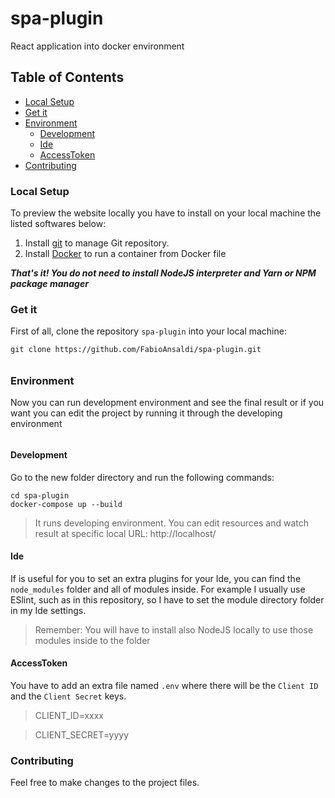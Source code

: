 # spa-plugin
React application into docker environment

## Table of Contents
- [Local Setup](#local-setup)
- [Get it](#get-it)
- [Environment](#environment)
  - [Development](#development)
  - [Ide](#ide)
  - [AccessToken](#accesstoken)
- [Contributing](#contributing)

### Local Setup
To preview the website locally you have to install on your local machine the listed softwares below:
1. Install [git](https://git-scm.com/) to manage Git repository.
2. Install [Docker](https://www.docker.com/) to run a container from Docker file

***That's it! You do not need to install NodeJS interpreter and Yarn or NPM package manager***

### Get it
First of all, clone the repository `spa-plugin` into your local machine:

```shell
git clone https://github.com/FabioAnsaldi/spa-plugin.git
```
######

### Environment
Now you can run development environment and see the final result or if you want you can edit the project by running it through the developing environment

######

#### Development
Go to the new folder directory and run the following commands:
```shell
cd spa-plugin
docker-compose up --build
```
> It runs developing environment. You can edit resources and watch result at specific local URL: http://localhost/

#### Ide
If is useful for you to set an extra plugins for your Ide, you can find the `node_modules` folder and all of modules inside.
For example I usually use ESlint, such as in this repository, so I have to set the module directory folder in my Ide settings.
> Remember:
> You will have to install also NodeJS locally to use those modules inside to the folder  

#### AccessToken
You have to add an extra file named `.env` where there will be the `Client ID` and the `Client Secret` keys.
> CLIENT_ID=xxxx

> CLIENT_SECRET=yyyy

### Contributing
Feel free to make changes to the project files.
